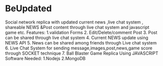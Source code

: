 # BeUpdated
Social network replica  with updated current news ,live chat system , shareable NEWS &amp;Post content through live chat system and javascript game etc.
Features:
 1.validation Forms
 2. Edit/Delete/comment Post
 3. Post can be shared through live chat system
 4. Current NEWS update using NEWS API
 5. News can be shared among friends through Live chat system
 6. Live Chat System for sending message,images,post,news,game score through SOCKET technique
 7. Ball Blaster Game Replica Using JAVASCRIPT
Software Needed:
 1.Nodejs
 2.MongoDB
 
